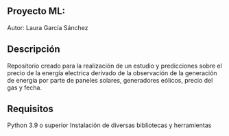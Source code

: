 ## Proyecto ML: 

Autor: Laura García Sánchez

## Descripción

Repositorio creado para la realización de un estudio  y predicciones sobre el precio de la energía electrica derivado de la observación de la generación de energía por parte de paneles solares, generadores eólicos, precio del gas y fecha. 

## Requisitos

Python 3.9 o superior
Instalación de diversas bibliotecas y herramientas